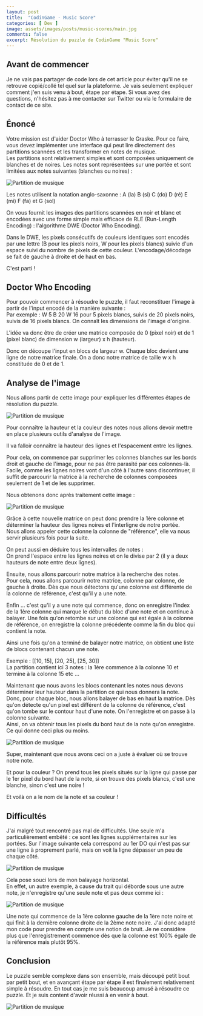 ```yaml
---
layout: post
title:  "CodinGame - Music Score"
categories: [ Dev ]
image: assets/images/posts/music-scores/main.jpg
comments: false
excerpt: Résolution du puzzle de CodinGame "Music Score"
---
```


## Avant de commencer

Je ne vais pas partager de code lors de cet article pour éviter qu'il ne se retrouve copié/collé tel quel sur la plateforme. Je vais seulement expliquer comment j'en suis venu à bout, étape par étape. Si vous avez des questions, n'hésitez pas à me contacter sur Twitter ou via le formulaire de contact de ce site.

## Énoncé

Votre mission est d'aider Doctor Who à terrasser le Graske. Pour ce faire, vous devez implémenter une interface qui peut lire directement des partitions scannées et les transformer en notes de musique.  
Les partitions sont relativement simples et sont composées uniquement de blanches et de noires. Les notes sont représentées sur une portée et sont limitées aux notes suivantes (blanches ou noires) :  

![Partition de musique](/assets/images/posts/music-scores/partition.png)

Les notes utilisent la notation anglo-saxonne : A (la) B (si) C (do) D (ré) E (mi) F (fa) et G (sol)

On vous fournit les images des partitions scannées en noir et blanc et encodées avec une forme simple mais efficace de RLE (Run-Length Encoding) : l'algorithme DWE (Doctor Who Encoding).

Dans le DWE, les pixels consécutifs de couleurs identiques sont encodés par une lettre (B pour les pixels noirs, W pour les pixels blancs) suivie d'un espace suivi du nombre de pixels de cette couleur.
L'encodage/décodage se fait de gauche à droite et de haut en bas.

C'est parti !

## Doctor Who Encoding

Pour pouvoir commencer à résoudre le puzzle, il faut reconstituer l'image à partir de l'input encodé de la manière suivante :  
Par exemple : W 5 B 20 W 16 pour 5 pixels blancs, suivis de 20 pixels noirs, suivis de 16 pixels blancs. On connaît les dimensions de l'image d'origine.

L'idée va donc être de créer une matrice composée de 0 (pixel noir) et de 1 (pixel blanc) de dimension w (largeur) x h (hauteur).  

Donc on découpe l'input en blocs de largeur w. Chaque bloc devient une ligne de notre matrice finale.
On a donc notre matrice de taille w x h constituée de 0 et de 1.

## Analyse de l'image

Nous allons partir de cette image pour expliquer les différentes étapes de résolution du puzzle.

![Partition de musique](/assets/images/posts/music-scores/example.png)

Pour connaître la hauteur et la couleur des notes nous allons devoir mettre en place plusieurs outils d'analyse de l'image.

Il va falloir connaître la hauteur des lignes et l'espacement entre les lignes.  

Pour cela, on commence par supprimer les colonnes blanches sur les bords droit et gauche de l'image, pour ne pas être parasité par ces colonnes-là.
Facile, comme les lignes noires vont d'un côté à l'autre sans discontinuer, il suffit de parcourir la matrice à la recherche de colonnes composées seulement de 1 et de les supprimer.

Nous obtenons donc après traitement cette image :

![Partition de musique](/assets/images/posts/music-scores/remove_white_column.png)

Grâce à cette nouvelle matrice on peut donc prendre la 1ère colonne et déterminer la hauteur des lignes noires et l'interligne de notre portée.  
Nous allons appeler cette colonne la colonne de "référence", elle va nous servir plusieurs fois pour la suite.

On peut aussi en déduire tous les intervalles de notes :  
On prend l'espace entre les lignes noires et on le divise par 2 (il y a deux hauteurs de note entre deux lignes).

Ensuite, nous allons parcourir notre matrice à la recherche des notes.  
Pour cela, nous allons parcourir notre matrice, colonne par colonne, de gauche à droite. Dès que nous détectons qu'une colonne est différente de la colonne de référence, c'est qu'il y a une note.  

Enfin ... c'est qu'il y a une note qui commence, donc on enregistre l'index de la 1ère colonne qui marque le début du bloc d'une note et on continue à balayer. Une fois qu'on retombe sur une colonne qui est égale à la colonne de référence, on enregistre la colonne précédente comme la fin du bloc qui contient la note.

Ainsi une fois qu'on a terminé de balayer notre matrice, on obtient une liste de blocs contenant chacun une note.

Exemple : [[10, 15], [20, 25], [25, 30]]  
La partition contient ici 3 notes : la 1ère commence à la colonne 10 et termine à la colonne 15 etc ...

Maintenant que nous avons les blocs contenant les notes nous devons déterminer leur hauteur dans la partition ce qui nous donnera la note.  
Donc, pour chaque bloc, nous allons balayer de bas en haut la matrice. Dès qu'on détecte qu'un pixel est différent de la colonne de référence, c'est qu'on tombe sur le contour haut d'une note. On l'enregistre et on passe à la colonne suivante.  
Ainsi, on va obtenir tous les pixels du bord haut de la note qu'on enregistre. Ce qui donne ceci plus ou moins. 

![Partition de musique](/assets/images/posts/music-scores/bord_haut_note.png)

Super, maintenant que nous avons ceci on a juste à évaluer où se trouve notre note.

Et pour la couleur ? On prend tous les pixels situés sur la ligne qui passe par le 1er pixel du bord haut de la note, si on trouve des pixels blancs, c'est une blanche, sinon c'est une noire !

Et voilà on a le nom de la note et sa couleur !

## Difficultés

J'ai malgré tout rencontré pas mal de difficultés.
Une seule m'a particulièrement embêté : ce sont les lignes supplémentaires sur les portées. 
Sur l'image suivante cela correspond au 1er DO qui n'est pas sur une ligne à proprement parlé, mais on voit la ligne dépasser un peu de chaque côté.  

![Partition de musique](/assets/images/posts/music-scores/exemple_do.png)

Cela pose souci lors de mon balayage horizontal.  
En effet, un autre exemple, à cause du trait qui déborde sous une autre note, je n'enregistre qu'une seule note et pas deux comme ici :

![Partition de musique](/assets/images/posts/music-scores/exemple_do_relou.png)

Une note qui commence de la 1ère colonne gauche de la 1ère note noire et qui finit à la dernière colonne droite de la 2ème note noire.
J'ai donc adapté mon code pour prendre en compte une notion de bruit. Je ne considère plus que l'enregistrement commence dès que la colonne est 100% égale de la référence mais plutôt 95%.

## Conclusion

Le puzzle semble complexe dans son ensemble, mais découpé petit bout par petit bout, et en avançant étape par étape il est finalement relativement simple à résoudre.
En tout cas je me suis beaucoup amusé à résoudre ce puzzle. Et je suis content d'avoir réussi à en venir à bout.

![Partition de musique](/assets/images/posts/music-scores/success.png)











